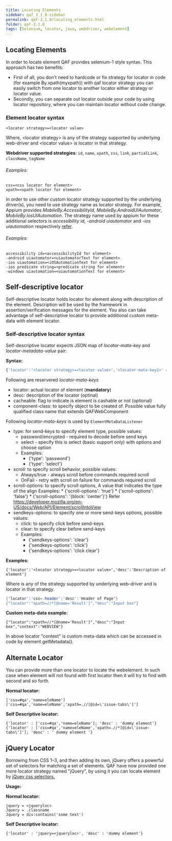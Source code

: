 ```yaml
---
title: Locating Elements
sidebar: qaf_3_1_0-sidebar
permalink: qaf-3.1.0/locating_elements.html
folder: qaf-3.1.0
tags: [Selenium, locator, java, webdriver, webelement]
---
```


## Locating Elements

In order to locate element QAF provides selenium-1 style syntax. This approach has two benefits: 
 * First of all, you don't need to hardcode or fix strategy for locator in code (for example By.xpath(myxpath)) with qaf locator strategy you can easily switch from one locator to another locator either strategy or locator value. 
 * Secondly, you can separate out locator outside your code by using locator repository, where you can maintain locator without code change.

### Element locator syntax

```
<locator strategy>=<locator value>
```
Where, &lt;locator strategy> is any of the strategy supported by underlying web-driver and &lt;locator value> is locator in that strategy. 

**Webdriver supported strategies**: `id`, `name`, `xpath`, `css`, `link`, `partialLink`, `className`, `tagName`

###### Examples:

```
css=<css locator for element>
xpath=<xpath locator for element>

```

In order to use other custom locator strategy supported by the underlying driver(s), you need to use strategy name as locator strategy. For example, Appium provides _MobileBy.AccessibilityId_, _MobileBy.AndroidUIAutomator_, _MobileBy.IosUIAutomation_. The strategy name used by appium for these additional selectors is _accessibility id_, _-android uiautomator_ and _-ios uiautomation_ respectively [refer](https://github.com/appium/java-client/blob/master/src/main/java/io/appium/java_client/MobileSelector.java).

###### Examples:

```
accessibility id=<accessibilityId for element>
-android uiautomator=<uiautomatorText for element>
-ios uiautomation=<iOSAutomationText for element>
-ios predicate string=<predicate string for element>
-windows uiautomation=<uiautomationText for element>

```


## Self-descriptive locator
Self-descriptive locator holds locator for element along with description of the element. Description will be used by the framework in assertion/verification messages for the element. You also can take advantage of self-descriptive locator to provide additional custom meta-data with element locator. 

### Self-descriptive locator syntax
Self-descriptive locator expects JSON map of _locator-mata-key_ and _locator-metadata-value_ pair:

**Syntax:**

``` javascript
{'locator':'<locator strategy>=<locator value>','<locator-mata-key1>' = '<locator-mata-value1>','<locator-mata-keyN>' = '<locator-mata-valueN>'}
```

Following are reservered  _locator-mata-keys_
  * locator: actual locator of element (**mandatory**)
  * desc: description of the locator (optinal)
  * cacheable: flag to indicate is element is cashable or not (optional)
  * component-class: to specify object to be created of. Possible value fully qualified class name that extends QAFWebComponent 

Following  _locator-mata-keys_ is used by `ElementMetaDataListener`
  * type: for send-keys to specify element type, possible values:
	 * password/encrypted - required to decode before send keys
	 * select - specify this is select (basic support only) with options and choose option
	 * Examples:
	 	* {'type': 'password'}
	 	* {'type': 'select'}
  * scroll: to specify scroll behavior, possible values:
	   * Always/true - always scroll before commands required scroll
	   * OnFail - retry with scroll on failure for commands required scroll
  * scroll-options: to specify scroll options, A value that indicates the type of the align Examples:
	 	* {'scroll-options': 'true'}
	 	* {'scroll-options': 'false'}
	 	* {'scroll-options': '{block: \'center\'}'}
	  Refer https://developer.mozilla.org/en-US/docs/Web/API/Element/scrollIntoView
  * sendkeys-options: to specify one or more send-keys options, possible values:
	 * click: to specify click before send-keys
	 * clear: to specify clear before send-keys
	 * Examples:
	 	* {'sendkeys-options': 'clear'}
	 	* {'sendkeys-options': 'click'}
	 	* {'sendkeys-options': 'click clear'}
	 

**Examples:**
```
{'locator':'<locator strategy>=<locator value>','desc':'Description of element'}
```
Where <locator strategy> is any of the strategy supported by underlying web-driver and <locator value> is locator in that strategy. 


```java
{'locator':'css=.header';'desc':'Header of Page'}
{"locator":"xpath=//*[@name='Result']","desc":"Input box"}
```


**Custom meta-data example:**

```
{"locator":"xpath=//*[@name='Result']","desc":"Input box","context":"WEBVIEW"}
```
In above locator "context" is custom meta-data which can be accessed in code by element.getMetadata().


## Alternate Locator

You can provide more than one locator to locate the webelement. In such case when element will not found with first locator then it will try to find with second and so forth.

**Normal locator:**

```
['css=#qa','name=eleName']
['css=#qa','name=eleName','xpath=.//[@id=\'issue-tabs\']']
```

**Self Descriptive locator:**

```
{'locator' : ['css=#qa','name=eleName']; 'desc' : 'dummy element'}
{'locator' : ['css=#qa','name=eleName','xpath=.//*[@id=\'issue-tabs\']']; 'desc' : ' dummy element '}
```

## jQuery Locator

Borrowing from CSS 1–3, and then adding its own, jQuery offers a powerful set of selectors for matching a set of elements. QAF have now provided one more locator strategy named "jQuery", by using it you can locate element by [jQuey css selectors.](http://api.jquery.com/category/selectors/)

**Usage:**

**Normal locator:**

```properties
jquery = <jqueryloc>
Jquery = .classname
Jquery = div:contains('some text')
```

**Self Descriptive locator:**

```
{'locator' : 'jquery=<jqueryloc>', 'desc' : 'dummy element'}
```

